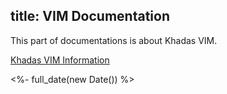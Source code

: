 title: VIM Documentation
---

This part of documentations is about Khadas VIM.

[Khadas VIM Information](https://www.khadas.com/vim)

<%- full_date(new Date()) %>
